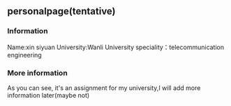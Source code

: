 ## personalpage(tentative)


### Information

Name:xin siyuan
University:Wanli University
speciality：telecommunication engineering

### More information

As you can see, it's an assignment for my university,I will add more information later(maybe not)
